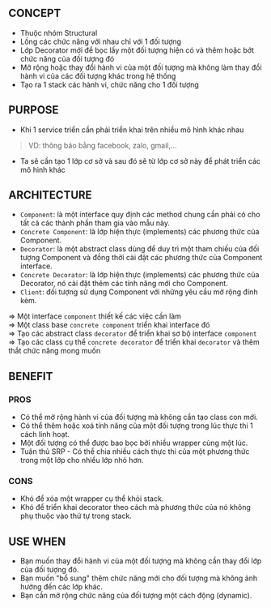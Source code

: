 ## CONCEPT

- Thuộc nhóm Structural
- Lồng các chức năng với nhau chỉ với 1 đối tượng
- Lớp Decorator mới để bọc lấy một đối tượng hiện có và thêm hoặc bớt chức năng của đối tượng đó
- Mở rộng hoặc thay đổi hành vi của một đối tượng mà không làm thay đổi hành vi của các đối tượng khác trong hệ thống
- Tạo ra 1 stack các hành vi, chức năng cho 1 đối tượng

## PURPOSE

- Khi 1 service triển cần phải triển khai trên nhiều mô hình khác nhau 
> VD: thông báo bằng facebook, zalo, gmail,...

- Ta sẽ cần tạo 1 lớp cơ sở và sau đó sẽ từ lớp cơ sở này để phát triển các mô hình khác

## ARCHITECTURE

- `Component`: là một interface quy định các method chung cần phải có cho tất cả các thành phần tham gia vào mẫu này.
- `Concrete Component`: là lớp hiện thực (implements) các phương thức của Component.
- `Decorator`: là một abstract class dùng để duy trì một tham chiếu của đối tượng Component và đồng thời cài đặt các
  phương thức của Component interface.
- `Concrete Decorator`: là lớp hiện thực (implements) các phương thức của Decorator, nó cài đặt thêm các tính năng mới cho
  Component.
- `Client`: đối tượng sử dụng Component với những yêu cầu mở rộng đính kèm.

=> Một interface `component` thiết kế các việc cần làm<br>
=> Một class base `concrete component` triển khai interface đó<br>
=> Tạo các abstract class `decorator` để triển khai sơ bộ interface `component`<br>
=> Tạo các class cụ thể `concrete decorator` để triển khai `decorator` và thêm thắt chức năng mong muốn

## BENEFIT

### PROS

- Có thể mở rộng hành vi của đối tượng mà không cần tạo class con mới.
- Có thể thêm hoặc xoá tính năng của một đối tượng trong lúc thực thi 1 cách linh hoạt.
- Một đối tượng có thể được bao bọc bởi nhiều wrapper cùng một lúc.
- Tuân thủ SRP - Có thể chia nhiều cách thực thi của một phương thức trong một lớp cho nhiều lớp nhỏ hơn.

### CONS

- Khó để xóa một wrapper cụ thể khỏi stack.
- Khó để triển khai decorator theo cách mà phương thức của nó không phụ thuộc vào thứ tự trong stack.

## USE WHEN

- Bạn muốn thay đổi hành vi của một đối tượng mà không cần thay đổi lớp của đối tượng đó.
- Bạn muốn "bổ sung" thêm chức năng mới cho đối tượng mà không ảnh hưởng đến các lớp khác.
- Bạn cần mở rộng chức năng của đối tượng một cách động (dynamic).